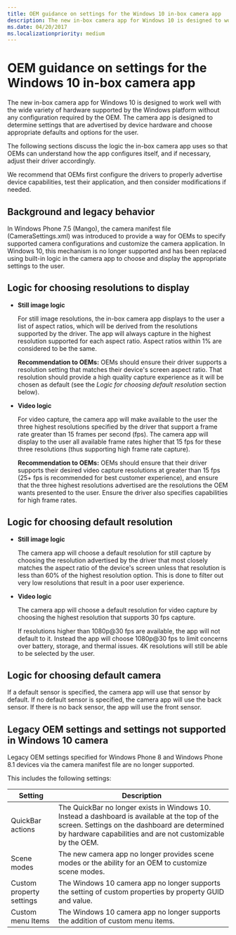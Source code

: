 ```yaml
---
title: OEM guidance on settings for the Windows 10 in-box camera app
description: The new in-box camera app for Windows 10 is designed to work well with the wide variety of hardware supported by the Windows platform without any configuration required by the OEM.
ms.date: 04/20/2017
ms.localizationpriority: medium
---
```


# OEM guidance on settings for the Windows 10 in-box camera app


The new in-box camera app for Windows 10 is designed to work well with the wide variety of hardware supported by the Windows platform without any configuration required by the OEM. The camera app is designed to determine settings that are advertised by device hardware and choose appropriate defaults and options for the user.

The following sections discuss the logic the in-box camera app uses so that OEMs can understand how the app configures itself, and if necessary, adjust their driver accordingly.

We recommend that OEMs first configure the drivers to properly advertise device capabilities, test their application, and then consider modifications if needed.

## Background and legacy behavior


In Windows Phone 7.5 (Mango), the camera manifest file (CameraSettings.xml) was introduced to provide a way for OEMs to specify supported camera configurations and customize the camera application. In Windows 10, this mechanism is no longer supported and has been replaced using built-in logic in the camera app to choose and display the appropriate settings to the user.

## Logic for choosing resolutions to display


-   **Still image logic**

    For still image resolutions, the in-box camera app displays to the user a list of aspect ratios, which will be derived from the resolutions supported by the driver. The app will always capture in the highest resolution supported for each aspect ratio. Aspect ratios within 1% are considered to be the same.

    **Recommendation to OEMs:** OEMs should ensure their driver supports a resolution setting that matches their device's screen aspect ratio. That resolution should provide a high quality capture experience as it will be chosen as default (see the *Logic for choosing default resolution* section below).

-   **Video logic**

    For video capture, the camera app will make available to the user the three highest resolutions specified by the driver that support a frame rate greater than 15 frames per second (fps). The camera app will display to the user all available frame rates higher that 15 fps for these three resolutions (thus supporting high frame rate capture).

    **Recommendation to OEMs:** OEMs should ensure that their driver supports their desired video capture resolutions at greater than 15 fps (25+ fps is recommended for best customer experience), and ensure that the three highest resolutions advertised are the resolutions the OEM wants presented to the user. Ensure the driver also specifies capabilities for high frame rates.

## Logic for choosing default resolution


-   **Still image logic**

    The camera app will choose a default resolution for still capture by choosing the resolution advertised by the driver that most closely matches the aspect ratio of the device's screen unless that resolution is less than 60% of the highest resolution option. This is done to filter out very low resolutions that result in a poor user experience.

-   **Video logic**

    The camera app will choose a default resolution for video capture by choosing the highest resolution that supports 30 fps capture.

    If resolutions higher than 1080p@30 fps are available, the app will not default to it. Instead the app will choose 1080p@30 fps to limit concerns over battery, storage, and thermal issues. 4K resolutions will still be able to be selected by the user.

## Logic for choosing default camera


If a default sensor is specified, the camera app will use that sensor by default. If no default sensor is specified, the camera app will use the back sensor. If there is no back sensor, the app will use the front sensor.

## Legacy OEM settings and settings not supported in Windows 10 camera


Legacy OEM settings specified for Windows Phone 8 and Windows Phone 8.1 devices via the camera manifest file are no longer supported.

This includes the following settings:

| Setting                  | Description                                                                                                                                                                                                    |
|--------------------------|----------------------------------------------------------------------------------------------------------------------------------------------------------------------------------------------------------------|
| QuickBar actions         | The QuickBar no longer exists in Windows 10. Instead a dashboard is available at the top of the screen. Settings on the dashboard are determined by hardware capabilities and are not customizable by the OEM. |
| Scene modes              | The new camera app no longer provides scene modes or the ability for an OEM to customize scene modes.                                                                                                          |
| Custom property settings | The Windows 10 camera app no longer supports the setting of custom properties by property GUID and value.                                                                                                      |
| Custom menu Items        | The Windows 10 camera app no longer supports the addition of custom menu items.                                                                                                                                |

 

 

 




